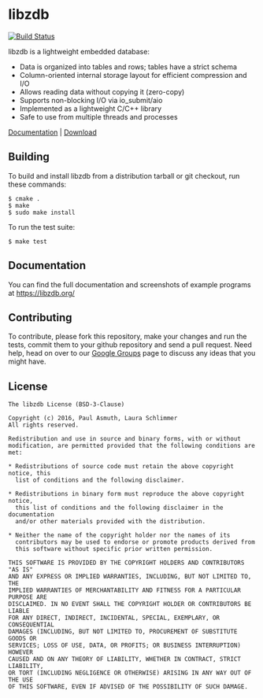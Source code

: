 libzdb
======

[![Build Status](https://travis-ci.org/paulasmuth/libzdb.png?branch=master)](http://travis-ci.org/paulasmuth/libzdb)

libzdb is a lightweight embedded database:

  * Data is organized into tables and rows; tables have a strict schema
  * Column-oriented internal storage layout for efficient compression and I/O
  * Allows reading data without copying it (zero-copy)
  * Supports non-blocking I/O via io_submit/aio
  * Implemented as a lightweight C/C++ library
  * Safe to use from multiple threads and processes

[Documentation](http://libzdb.org/) | [Download](http://libzdb.org/download/)

## Building

To build and install libzdb from a distribution tarball or git checkout, run
these commands:

    $ cmake .
    $ make
    $ sudo make install

To run the test suite:

    $ make test

## Documentation

You can find the full documentation and screenshots of example programs at
https://libzdb.org/

## Contributing

To contribute, please fork this repository, make your changes and run the 
tests, commit them to your github repository and send a pull request.
Need help, head on over to our [Google Groups](htt//groups.google.com/group/libzdb)
page to discuss any ideas that you might have.

## License

    The libzdb License (BSD-3-Clause)

    Copyright (c) 2016, Paul Asmuth, Laura Schlimmer
    All rights reserved.

    Redistribution and use in source and binary forms, with or without
    modification, are permitted provided that the following conditions are met:

    * Redistributions of source code must retain the above copyright notice, this
      list of conditions and the following disclaimer.

    * Redistributions in binary form must reproduce the above copyright notice,
      this list of conditions and the following disclaimer in the documentation
      and/or other materials provided with the distribution.

    * Neither the name of the copyright holder nor the names of its
      contributors may be used to endorse or promote products derived from
      this software without specific prior written permission.

    THIS SOFTWARE IS PROVIDED BY THE COPYRIGHT HOLDERS AND CONTRIBUTORS "AS IS"
    AND ANY EXPRESS OR IMPLIED WARRANTIES, INCLUDING, BUT NOT LIMITED TO, THE
    IMPLIED WARRANTIES OF MERCHANTABILITY AND FITNESS FOR A PARTICULAR PURPOSE ARE
    DISCLAIMED. IN NO EVENT SHALL THE COPYRIGHT HOLDER OR CONTRIBUTORS BE LIABLE
    FOR ANY DIRECT, INDIRECT, INCIDENTAL, SPECIAL, EXEMPLARY, OR CONSEQUENTIAL
    DAMAGES (INCLUDING, BUT NOT LIMITED TO, PROCUREMENT OF SUBSTITUTE GOODS OR
    SERVICES; LOSS OF USE, DATA, OR PROFITS; OR BUSINESS INTERRUPTION) HOWEVER
    CAUSED AND ON ANY THEORY OF LIABILITY, WHETHER IN CONTRACT, STRICT LIABILITY,
    OR TORT (INCLUDING NEGLIGENCE OR OTHERWISE) ARISING IN ANY WAY OUT OF THE USE
    OF THIS SOFTWARE, EVEN IF ADVISED OF THE POSSIBILITY OF SUCH DAMAGE.